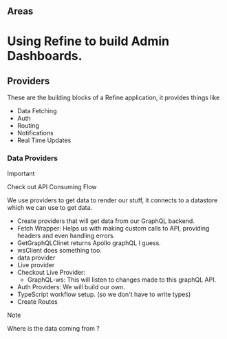 ## Areas

# Using Refine to build Admin Dashboards.

## Providers

These are the building blocks of a Refine application, it provides things like

- Data Fetching
- Auth
- Routing
- Notifications
- Real Time Updates

### Data Providers

> [!IMPORTANT]
> Check out API Consuming Flow

We use providers to get data to render our stuff, it connects to a datastore which we can use to get data.

- Create providers that will get data from our GraphQL backend.
- Fetch Wrapper: Helps us with making custom calls to API, providing headers and even handling errors.
- GetGraphQLClinet returns Apollo graphQL I guess.
- wsClient does something too.
- data provider
- Live provider
- Checkout Live Provider:
  - GraphQL-ws: This will listen to changes made to this graphQL API.
- Auth Providers: We will build our own.
- TypeScript workflow setup. (so we don't have to write types)
- Create Routes

> [!NOTE]
> Where is the data coming from ?
